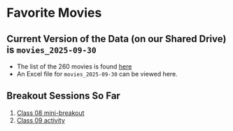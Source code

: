 # Favorite Movies

## Current Version of the Data (on our Shared Drive) is `movies_2025-09-30`

- The list of the 260 movies is found [here](movie_list.md)
- An Excel file for `movies_2025-09-30` can be viewed here.

## Breakout Sessions So Far

1. [Class 08 mini-breakout](class08.md)
2. [Class 09 activity](class09.md)
